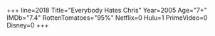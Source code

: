 +++
line=2018
Title="Everybody Hates Chris"
Year=2005
Age="7+"
IMDb="7.4"
RottenTomatoes="95%"
Netflix=0
Hulu=1
PrimeVideo=0
Disney=0
+++

